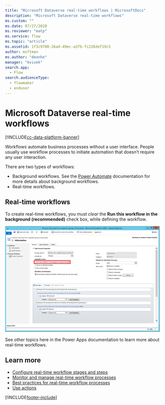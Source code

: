 ```yaml
---
title: "Microsoft Dataverse real-time workflows | MicrosoftDocs"
description: "Microsoft Dataverse real-time workflows"
ms.custom: ""
ms.date: 07/27/2020
ms.reviewer: "matp"
ms.service: flow
ms.topic: "article"
ms.assetid: 1f3c9780-26ad-49ec-a3fb-fc226def19c5
author: msftman
ms.author: "deonhe"
manager: "kvivek"
search.app: 
  - Flow
search.audienceType: 
  - flowmaker
  - enduser
---
```

# Microsoft Dataverse real-time workflows 

[!INCLUDE[cc-data-platform-banner](../../includes/cc-data-platform-banner.md)]

Workflows automate business processes without a user interface. People usually use workflow processes to initiate automation that doesn’t require any user interaction.

There are two types of workflows:
- Background workflows. See the [Power Automate](https://docs.microsoft.com/power-automate/workflow-processes) documentation for more details about background workflows.
- Real-time workflows. 

## Real-time workflows

To create real-time workflows, you must *clear* the **Run this workflow in the background (recommended)** check box, while defining the workflow.

![Workflow process with Under&#47;Not Under operators](media/wfp-under-not-under.PNG "Workflow process with Under/Not Under operators")

See other topics here in the Power Apps documentation to learn more about real-time workflows.

## Learn more

- [Configure real-time workflow stages and steps](configure-workflow-steps.md)
- [Monitor and manage real-time workflow processes](monitor-manage-processes.md)
- [Best practices for real-time workflow processes](best-practices-workflow-processes.md)
- [Use actions](actions.md)






[!INCLUDE[footer-include](../../includes/footer-banner.md)]